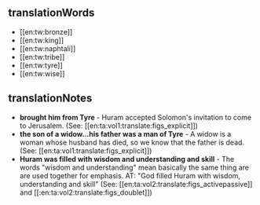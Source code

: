 ## translationWords

* [[en:tw:bronze]]
* [[en:tw:king]]
* [[en:tw:naphtali]]
* [[en:tw:tribe]]
* [[en:tw:tyre]]
* [[en:tw:wise]]

## translationNotes

* **brought him from Tyre** - Huram accepted Solomon's invitation to come to Jerusalem. (See: [[en:ta:vol1:translate:figs_explicit]])
* **the son of a widow...his father was a man of Tyre** - A widow is a woman whose husband has died, so we know that the father is dead. (See: [[en:ta:vol1:translate:figs_explicit]])
* **Huram was filled with wisdom and understanding and skill** - The words "wisdom and understanding" mean basically the same thing are are used together for emphasis. AT: "God filled Huram with wisdom, understanding and skill" (See: [[en:ta:vol2:translate:figs_activepassive]] and [[:en:ta:vol2:translate:figs_doublet]])

